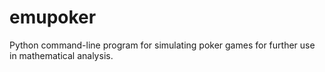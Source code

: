 # emupoker
Python command-line program for simulating poker games for further use in mathematical analysis.
